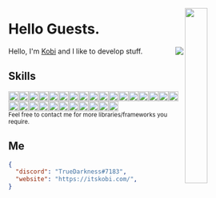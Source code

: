<img width="30%" src="https://cdn.discordapp.com/attachments/756574459313389624/877448844349145138/ce46f26726b0fe01fabc2415d04ebd90.gif" align="right" /></div>

<h1> Hello Guests.</h1>
<p align='center'>

<img src="https://visitor-badge.glitch.me/badge?page_id=kobito-kun.kobito-kun" align="right"/>

</p>
<div size='20px'> Hello, I'm <a href="https://itskobi.com">Kobi</a> and I like to develop stuff.
</div>

<h2> Skills </h2>
<div style="display: flex; flex-wrap: wrap">
  <img src="https://shields.io/badge/python-3776AB?logo=python&style=for-the-badge&logoColor=white" height="20" />
  <img src="https://shields.io/badge/javascript-F7DF1E?logo=javascript&style=for-the-badge&logoColor=white" height="20" />
  <img src="https://shields.io/badge/HTML5-E34F26?logo=html5&style=for-the-badge&logoColor=white" height="20" />
  <img src="https://shields.io/badge/css3-1572B6?logo=css3&style=for-the-badge&logoColor=white" height="20" />
  <img src="https://shields.io/badge/jquery-0769AD?logo=jquery&style=for-the-badge&logoColor=white" height="20" />
  <img src="https://shields.io/badge/tailwindcss-38B2AC?logo=tailwindcss&style=for-the-badge&logoColor=white" height="20" />
  <img src="https://shields.io/badge/react-61DAFB?logo=react&style=for-the-badge&logoColor=white" height="20" />
  <img src="https://shields.io/badge/nextjs-000000?logo=next.js&style=for-the-badge&logoColor=white" height="20" />
  <img src="https://shields.io/badge/Vuejs-4FC08D?logo=vue.js&style=for-the-badge&logoColor=white" height="20" />
  <img src="https://shields.io/badge/redux-764ABC?logo=redux&style=for-the-badge&logoColor=white" height="20" />
  <img src="https://shields.io/badge/django-092E20?logo=django&style=for-the-badge&logoColor=white" height="20" />
  <img src="https://shields.io/badge/nodejs-339933?logo=node.js&style=for-the-badge&logoColor=white" height="20" />
  <img src="https://shields.io/badge/php-777BB4?logo=php&style=for-the-badge&logoColor=white" height="20" />
  <img src="https://shields.io/badge/expressjs-000000?logo=express&style=for-the-badge&logoColor=white" height="20" />
  <img src="https://shields.io/badge/flask-000000?logo=flask&style=for-the-badge&logoColor=white" height="20" />
  <img src="https://shields.io/badge/mysql-4479A1?logo=mysql&style=for-the-badge&logoColor=white" height="20" />
  <img src="https://shields.io/badge/sqlite-003B57?logo=sqlite&style=for-the-badge&logoColor=white" height="20" />
  <img src="https://shields.io/badge/mongodb-47A248?logo=mongodb&style=for-the-badge&logoColor=white" height="20" />
  <img src="https://shields.io/badge/postgresql-4169E1?logo=postgresql&style=for-the-badge&logoColor=white" height="20" />
  <img src="https://shields.io/badge/git-F05032?logo=git&style=for-the-badge&logoColor=white" height="20" />
  <img src="https://shields.io/badge/heroku-430098?logo=heroku&style=for-the-badge&logoColor=white" height="20" />
  <img src="https://shields.io/badge/cpanel-FF6C2C?logo=cpanel&style=for-the-badge&logoColor=white" height="20" />
  <img src="https://shields.io/badge/vercel-000000?logo=vercel&style=for-the-badge&logoColor=white" height="20" />
  <img src="https://shields.io/badge/socketio-010101?logo=socket.io&style=for-the-badge&logoColor=white" height="20" />
  <img src="https://shields.io/badge/github-181717?logo=github&style=for-the-badge&logoColor=white" height="20" />  
  <img src="https://shields.io/badge/windows-0078D6?logo=windows&style=for-the-badge&logoColor=white" height="20" />
  <img src="https://shields.io/badge/md-black?logo=markdown&style=for-the-badge&logoColor=white" height="20" />
  <img src="https://shields.io/badge/handlebars-000000?logo=Handlebars.js&style=for-the-badge&logoColor=white" height="20" />
 </div>
 <sub>Feel free to contact me for more libraries/frameworks you require.</sub>
<h2> Me </h2>

```JSON
{
  "discord": "TrueDarkness#7183",
  "website": "https://itskobi.com/",
}
```
